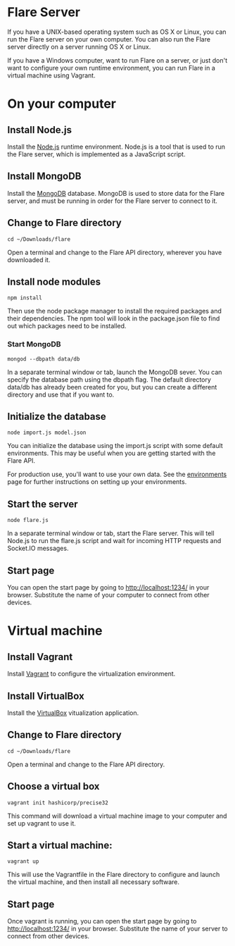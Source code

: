 # Flare Server

If you have a UNIX-based operating system such as OS X or Linux, you can run the Flare server on your own computer. You can also run the Flare server directly on a server running OS X or Linux. 

If you have a Windows computer, want to run Flare on a server, or just don't want to configure your own runtime environment, you can run Flare in a virtual machine using Vagrant.

# On your computer

## Install Node.js

Install the [Node.js](https://nodejs.org/download) runtime environment. Node.js is a tool that is used to run the Flare server, which is implemented as a JavaScript script. 

## Install MongoDB

Install the [MongoDB](https://www.mongodb.org/downloads) database. MongoDB is used to store data for the Flare server, and must be running in order for the Flare server to connect to it. 

## Change to Flare directory

```all
cd ~/Downloads/flare
```
Open a terminal and change to the Flare API directory, wherever you have downloaded it.

## Install node modules

```all
npm install
```
Then use the node package manager to install the required packages and their dependencies. The npm tool will look in the package.json file to find out which packages need to be installed.

### Start MongoDB

```all
mongod --dbpath data/db
```
In a separate terminal window or tab, launch the MongoDB sever. You can specify the database path using the dbpath flag. The default directory data/db has already been created for you, but you can create a different directory and use that if you want to.

## Initialize the database

```all
node import.js model.json
```
You can initialize the database using the import.js script with some default environments. This may be useful when you are getting started with the Flare API. 

For production use, you'll want to use your own data. See the [environments](environments.html) page for further instructions on setting up your environments. 

## Start the server

```all
node flare.js
```
In a separate terminal window or tab, start the Flare server. This will tell Node.js to run the flare.js script and wait for incoming HTTP requests and Socket.IO messages.

## Start page

You can open the start page by going to [http://localhost:1234/](http://localhost:1234/) in your browser. Substitute the name of your computer to connect from other devices. 

# Virtual machine

## Install Vagrant

Install [Vagrant](https://www.vagrantup.com/downloads.html) to configure the virtualization environment.

## Install VirtualBox

Install the [VirtualBox](https://www.virtualbox.org/wiki/Downloads) vitualization application.

## Change to Flare directory

```all
cd ~/Downloads/flare
```
Open a terminal and change to the Flare API directory.

## Choose a virtual box

```all
vagrant init hashicorp/precise32
```
This command will download a virtual machine image to your computer and set up vagrant to use it.

## Start a virtual machine:

```all
vagrant up
```
This will use the Vagrantfile in the Flare directory to configure and launch the virtual machine, and then install all necessary software.

## Start page

Once vagrant is running, you can open the start page by going to [http://localhost:1234/](http://localhost:1234/) in your browser. Substitute the name of your server to connect from other devices. 